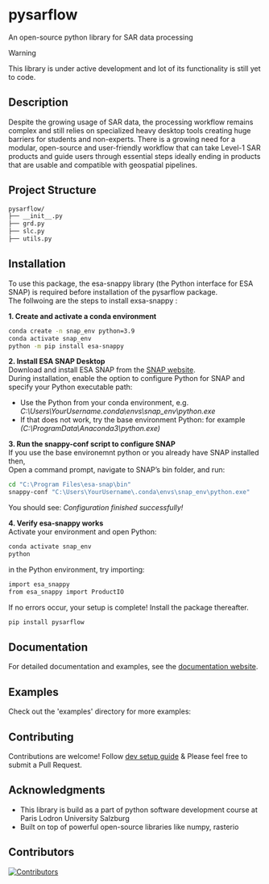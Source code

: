 # pysarflow

An open-source python library for SAR data processing

> [!WARNING]
> This library is under active development and lot of its functionality is still yet to code.


## Description

Despite the growing usage of SAR data, the processing workflow remains complex and still relies on specialized heavy desktop tools creating huge barriers for students and non-experts. There is a growing need for a modular, open-source and user-friendly workflow that can take Level-1 SAR products and guide users through essential steps ideally ending in products that are usable and compatible with geospatial pipelines.

## Project Structure

```graphql
pysarflow/
├── __init__.py
├── grd.py
├── slc.py
├── utils.py

```

## Installation

To use this package, the esa-snappy library (the Python interface for ESA SNAP) is required before installation of the pysarflow package.  
The follwoing are the steps to install exsa-snappy :

**1. Create and activate a conda environment**   
```bash
conda create -n snap_env python=3.9   
conda activate snap_env  
python -m pip install esa-snappy
```  

**2. Install ESA SNAP Desktop**    
Download and install ESA SNAP from the [SNAP website](https://earth.esa.int/eogateway/tools/snap).  
During installation, enable the option to configure Python for SNAP and specify your Python executable path:  
- Use the Python from your conda environment, e.g. *C:\Users\YourUsername\.conda\envs\snap_env\python.exe*  
- If that does not work, try the base environment Python: for example *(C:\ProgramData\Anaconda3\python.exe)*   

**3. Run the snappy-conf script to configure SNAP**  
If you use the base environemnt python or you already have SNAP installed then,  
Open a command prompt, navigate to SNAP’s bin folder, and run:  
```bash
cd "C:\Program Files\esa-snap\bin"   
snappy-conf "C:\Users\YourUsername\.conda\envs\snap_env\python.exe"
```  
You should see: *Configuration finished successfully!*

**4. Verify esa-snappy works**  
Activate your environment and open Python:  
```bash
conda activate snap_env  
python
```
in the Python environment, try importing:  
```bash
import esa_snappy 
from esa_snappy import ProductIO 
```
If no errors occur, your setup is complete! 
Install the package thereafter.
```bash
pip install pysarflow
```


## Documentation

For detailed documentation and examples, see the [documentation website](https://rabinatwayana.github.io/pysarflow/).

## Examples

Check out the 'examples' directory for more examples:

## Contributing

Contributions are welcome! Follow [dev setup guide](./docs/dev.md) & Please feel free to submit a Pull Request.

## Acknowledgments

- This library is build as a part of python software development course at Paris Lodron University Salzburg
- Built on top of powerful open-source libraries like numpy, rasterio

## Contributors

[![Contributors](https://contrib.rocks/image?repo=rabinatwayana/pysarflow)](https://github.com/rabinatwayana/pysarflow/graphs/contributors)
